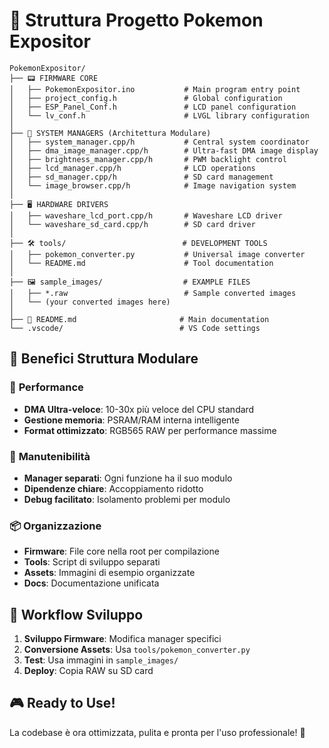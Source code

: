 # 📁 Struttura Progetto Pokemon Expositor

```
PokemonExpositor/
├── 📟 FIRMWARE CORE
│   ├── PokemonExpositor.ino           # Main program entry point
│   ├── project_config.h               # Global configuration
│   ├── ESP_Panel_Conf.h               # LCD panel configuration
│   └── lv_conf.h                      # LVGL library configuration
│
├── 🔧 SYSTEM MANAGERS (Architettura Modulare)
│   ├── system_manager.cpp/h           # Central system coordinator
│   ├── dma_image_manager.cpp/h        # Ultra-fast DMA image display
│   ├── brightness_manager.cpp/h       # PWM backlight control
│   ├── lcd_manager.cpp/h              # LCD operations
│   ├── sd_manager.cpp/h               # SD card management
│   └── image_browser.cpp/h            # Image navigation system
│
├── 🖥️ HARDWARE DRIVERS
│   ├── waveshare_lcd_port.cpp/h       # Waveshare LCD driver
│   └── waveshare_sd_card.cpp/h        # SD card driver
│
├── 🛠️ tools/                          # DEVELOPMENT TOOLS
│   ├── pokemon_converter.py           # Universal image converter
│   └── README.md                      # Tool documentation
│
├── 🖼️ sample_images/                  # EXAMPLE FILES
│   ├── *.raw                          # Sample converted images
│   └── (your converted images here)
│
├── 📖 README.md                       # Main documentation
└── .vscode/                          # VS Code settings
```

## 🎯 **Benefici Struttura Modulare**

### 🚀 **Performance**
- **DMA Ultra-veloce**: 10-30x più veloce del CPU standard
- **Gestione memoria**: PSRAM/RAM interna intelligente
- **Format ottimizzato**: RGB565 RAW per performance massime

### 🔧 **Manutenibilità** 
- **Manager separati**: Ogni funzione ha il suo modulo
- **Dipendenze chiare**: Accoppiamento ridotto
- **Debug facilitato**: Isolamento problemi per modulo

### 📦 **Organizzazione**
- **Firmware**: File core nella root per compilazione
- **Tools**: Script di sviluppo separati
- **Assets**: Immagini di esempio organizzate
- **Docs**: Documentazione unificata

## 🔄 **Workflow Sviluppo**

1. **Sviluppo Firmware**: Modifica manager specifici
2. **Conversione Assets**: Usa `tools/pokemon_converter.py`
3. **Test**: Usa immagini in `sample_images/`
4. **Deploy**: Copia RAW su SD card

## 🎮 **Ready to Use!**

La codebase è ora ottimizzata, pulita e pronta per l'uso professionale! 🌟
